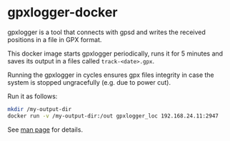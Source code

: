 # gpxlogger-docker

gpxlogger is a tool that connects with gpsd and writes the received positions in a file in GPX format.

This docker image starts gpxlogger periodically, runs it for 5 minutes and saves its output in a files called `track-<date>.gpx`. 

Running the gpxlogger in cycles ensures gpx files integrity in case the system is stopped ungracefully (e.g. due to power cut).

Run it as follows:
```bash
mkdir /my-output-dir
docker run -v /my-output-dir:/out gpxlogger_loc 192.168.24.11:2947
```

See [man page](https://gpsd.gitlab.io/gpsd/gpxlogger.html) for details.